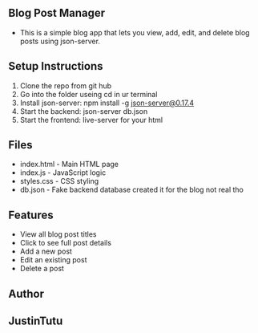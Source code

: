  ## Blog Post Manager  
- This is a simple blog app that lets you view, add, edit, and delete blog posts using json-server.  

 ## Setup Instructions  
1. Clone the repo from git hub 
2. Go into the folder useing cd in ur terminal 
3. Install json-server: npm install -g json-server@0.17.4  
4. Start the backend: json-server db.json  
5. Start the frontend: live-server for your html 

 ## Files  
- index.html - Main HTML page  
- index.js - JavaScript logic  
- styles.css - CSS styling  
- db.json - Fake backend database created it for the blog not real tho 

 ## Features  
- View all blog post titles  
- Click to see full post details  
- Add a new post  
- Edit an existing post  
- Delete a post  

 ## Author

## JustinTutu
